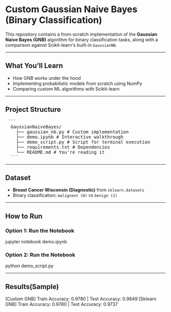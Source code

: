 # Custom Gaussian Naive Bayes (Binary Classification)

This repository contains a from-scratch implementation of the **Gaussian Naive Bayes (GNB)** algorithm for binary classification tasks, along with a comparison against Scikit-learn's built-in `GaussianNB`.

---

## What You'll Learn

- How GNB works under the hood
- Implementing probabilistic models from scratch using NumPy
- Comparing custom ML algorithms with Scikit-learn

---

## Project Structure

<pre> ``` 
  GaussianNaiveBayes/ 
    ├── gaussian_nb.py # Custom implementation 
    ├── demo.ipynb # Interactive walkthrough 
    ├── demo_script.py # Script for terminal execution 
    ├── requirements.txt # Dependencies 
    └── README.md # You're reading it 
  ``` </pre>

---

## Dataset

- **Breast Cancer Wisconsin (Diagnostic)** from `sklearn.datasets`
- Binary classification: `malignant (0)` vs `benign (1)`

---

## How to Run

### Option 1: Run the Notebook

jupyter notebook demo.ipynb

### Option 2: Run the Notebook

python demo_script.py

---
## Results(Sample)

[Custom GNB] Train Accuracy: 0.9780 | Test Accuracy: 0.9649
[Sklearn GNB] Train Accuracy: 0.9780 | Test Accuracy: 0.9737



